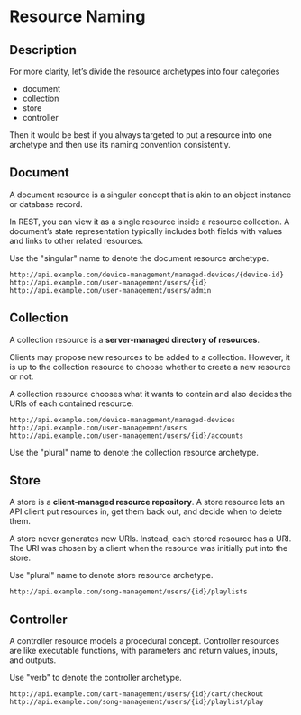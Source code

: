 # Resource Naming

## Description

For more clarity, let’s divide the resource archetypes into four categories

- document
- collection
- store
- controller

Then it would be best if you always targeted to put a resource into one archetype and then use its naming convention consistently.

## Document

A document resource is a singular concept that is akin to an object instance or database record.

In REST, you can view it as a single resource inside a resource collection. A document’s state representation typically includes both fields with values and links to other related resources.

Use the "singular" name to denote the document resource archetype.

```text
http://api.example.com/device-management/managed-devices/{device-id}
http://api.example.com/user-management/users/{id}
http://api.example.com/user-management/users/admin
```

## Collection

A collection resource is a **server-managed directory of resources**.

Clients may propose new resources to be added to a collection. However, it is up to the collection resource to choose whether to create a new resource or not.

A collection resource chooses what it wants to contain and also decides the URIs of each contained resource.

```text
http://api.example.com/device-management/managed-devices
http://api.example.com/user-management/users
http://api.example.com/user-management/users/{id}/accounts
```

Use the "plural" name to denote the collection resource archetype.

## Store

A store is a **client-managed resource repository**. A store resource lets an API client put resources in, get them back out, and decide when to delete them.

A store never generates new URIs. Instead, each stored resource has a URI. The URI was chosen by a client when the resource was initially put into the store.

Use "plural" name to denote store resource archetype.

```text
http://api.example.com/song-management/users/{id}/playlists
```

## Controller

A controller resource models a procedural concept. Controller resources are like executable functions, with parameters and return values, inputs, and outputs.

Use "verb" to denote the controller archetype.

```text
http://api.example.com/cart-management/users/{id}/cart/checkout
http://api.example.com/song-management/users/{id}/playlist/play
```
